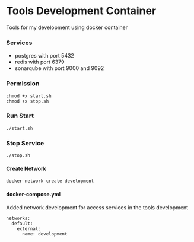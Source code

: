 # Tools Development Container

Tools for my development using docker container

### Services

- postgres with port 5432
- redis with port 6379
- sonarqube with port 9000 and 9092

### Permission

```
chmod +x start.sh
chmod +x stop.sh
```

### Run Start

`./start.sh`

### Stop Service

`./stop.sh`

#### Create Network

`docker network create development`

#### docker-compose.yml

Added network development for access services in the tools development

```
networks:
  default:
    external:
      name: development
```
